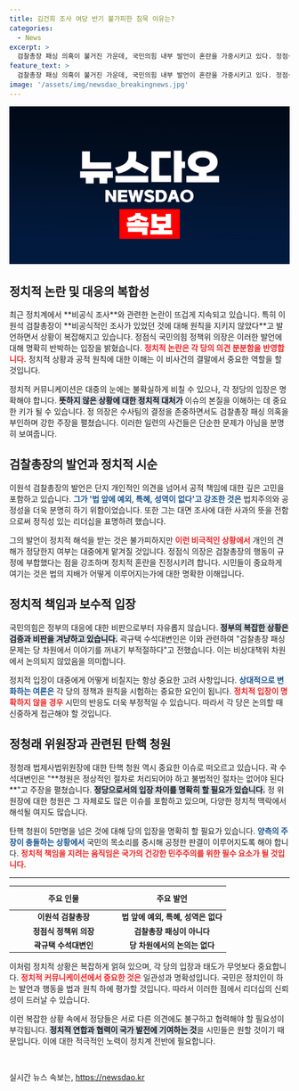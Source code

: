 ```yaml
---
title: 김건희 조사 여당 반기 불가피한 침묵 이유는?
categories:
  - News
excerpt: >
  검찰총장 패싱 의혹이 불거진 가운데, 국민의힘 내부 발언이 혼란을 가중시키고 있다. 정점식 의원은 비공식 조사가 아니라며 반박했지만, 당차원엔 논의가 없다고 고백해 진실 공방이 계속될 전망!
feature_text: >
  검찰총장 패싱 의혹이 불거진 가운데, 국민의힘 내부 발언이 혼란을 가중시키고 있다. 정점식 의원은 비공식 조사가 아니라며 반박했지만, 당차원엔 논의가 없다고 고백해 진실 공방이 계속될 전망!
image: '/assets/img/newsdao_breakingnews.jpg'
---
```


<p><img src="/assets/img/newsdao_breakingnews.jpg" alt="ontimetimes 속보" /></p>

<h2 data-ke-size="size26">정치적 논란 및 대응의 복합성</h2>

<p data-ke-size="size16">최근 정치계에서 **비공식 조사**와 관련한 논란이 뜨겁게 지속되고 있습니다. 특히 이원석 검찰총장이 **비공식적인 조사가 있었던 것에 대해 원칙을 지키지 않았다**고 발언하면서 상황이 복잡해지고 있습니다. 정점식 국민의힘 정책위 의장은 이러한 발언에 대해 명확히 반박하는 입장을 밝혔습니다. <b><span style="color: #ee2323;">정치적 논란은 각 당의 의견 분분함을 반영합니다.</span></b> 정치적 상황과 공적 원칙에 대한 이해는 이 비사건의 결말에서 중요한 역할을 할 것입니다. </p>

<p data-ke-size="size16">정치적 커뮤니케이션은 대중의 눈에는 불확실하게 비칠 수 있으나, 각 정당의 입장은 명확해야 합니다. <b><span style="background-color: #21538527;">뜻하지 않은 상황에 대한 정치적 대처가</span></b> 이슈의 본질을 이해하는 데 중요한 키가 될 수 있습니다. 정 의장은 수사팀의 결정을 존중하면서도 검찰총장 패싱 의혹을 부인하며 강한 주장을 펼쳤습니다. 이러한 일련의 사건들은 단순한 문제가 아님을 분명히 보여줍니다.</p>

<h2 data-ke-size="size26">검찰총장의 발언과 정치적 시순</h2>

<p data-ke-size="size16">이원석 검찰총장의 발언은 단지 개인적인 의견을 넘어서 공적 책임에 대한 깊은 고민을 포함하고 있습니다. <b><span style="color: #1a5490;">그가 '법 앞에 예외, 특혜, 성역이 없다'고 강조한 것은</span></b> 법치주의와 공정성을 더욱 분명히 하기 위함이었습니다. 또한 그는 대면 조사에 대한 사과의 뜻을 전함으로써 정직성 있는 리더십을 표명하려 했습니다.</p>

<p data-ke-size="size16">그의 발언이 정치적 해석을 받는 것은 불가피하지만 <b><span style="color: #ee2323;">이런 비극적인 상황에서</span></b> 개인의 견해가 정당한지 여부는 대중에게 맡겨질 것입니다. 정점식 의장은 검찰총장의 행동이 규정에 부합했다는 점을 강조하며 정치적 혼란을 진정시키려 합니다. 시민들이 중요하게 여기는 것은 법의 지배가 어떻게 이루어지는가에 대한 명확한 이해입니다.</p>

<h2 data-ke-size="size26">정치적 책임과 보수적 입장</h2>

<p data-ke-size="size16">국민의힘은 정부의 대응에 대한 비판으로부터 자유롭지 않습니다. <b><span style="background-color: #21538527;">정부의 복잡한 상황은 검증과 비판을 겨냥하고 있습니다.</span></b> 곽규택 수석대변인은 이와 관련하여 "검찰총장 패싱 문제는 당 차원에서 이야기를 꺼내기 부적절하다"고 전했습니다. 이는 비상대책위 차원에서 논의되지 않았음을 의미합니다.</p>

<p data-ke-size="size16">정치적 입장이 대중에게 어떻게 비칠지는 항상 중요한 고려 사항입니다. <b><span style="color: #1a5490;">상대적으로 변화하는 여론은</span></b> 각 당의 정책과 원칙을 시험하는 중요한 요인이 됩니다. <b><span style="color: #ee2323;">정치적 입장이 명확하지 않을 경우</span></b> 시민의 반응도 더욱 부정적일 수 있습니다. 따라서 각 당은 논의할 때 신중하게 접근해야 할 것입니다.</p>

<h2 data-ke-size="size26">정청래 위원장과 관련된 탄핵 청원</h2>

<p data-ke-size="size16">정청래 법제사법위원장에 대한 탄핵 청원 역시 중요한 이슈로 떠오르고 있습니다. 곽 수석대변인은 "**청원은 정상적인 절차로 처리되어야 하고 불법적인 절차는 없어야 된다**"고 주장을 펼쳤습니다. <b><span style="background-color: #21538527;">정당으로서의 입장 차이를 명확히 할 필요가 있습니다.</span></b> 정 위원장에 대한 청원은 그 자체로도 많은 이슈를 포함하고 있으며, 다양한 정치적 맥락에서 해석될 여지도 많습니다.</p>

<p data-ke-size="size16">탄핵 청원이 5만명을 넘은 것에 대해 당의 입장을 명확히 할 필요가 있습니다. <b><span style="color: #1a5490;">양측의 주장이 충돌하는 상황에서</span></b> 국민의 목소리를 중시해 공정한 판결이 이루어지도록 해야 합니다. <b><span style="color: #ee2323;">정치적 책임을 지려는 움직임은 국가의 건강한 민주주의를 위한 필수 요소가 될 것입니다.</span></b></p>

<hr/>

<table style="width: 100%; border-collapse: collapse; table-layout: fixed;">
    <thead>
        <tr>
            <th style="width: 50%; text-align: center; height: 35px;"><b>주요 인물</b></th>
            <th style="width: 50%; text-align: center; height: 35px;"><b>주요 발언</b></th>
        </tr>
    </thead>
    <tbody>
        <tr>
            <td style="text-align: center; height: 17px;"><b>이원석 검찰총장</b></td>
            <td style="text-align: center; height: 17px;"><b>법 앞에 예외, 특혜, 성역은 없다</b></td>
        </tr>
        <tr>
            <td style="text-align: center; height: 17px;"><b>정점식 정책위 의장</b></td>
            <td style="text-align: center; height: 17px;"><b>검찰총장 패싱이 아니다</b></td>
        </tr>
        <tr>
            <td style="text-align: center; height: 17px;"><b>곽규택 수석대변인</b></td>
            <td style="text-align: center; height: 17px;"><b>당 차원에서의 논의는 없다</b></td>
        </tr>
    </tbody>
</table>

<p data-ke-size="size16">이처럼 정치적 상황은 복잡하게 얽혀 있으며, 각 당의 입장과 태도가 무엇보다 중요합니다. <b><span style="color: #ee2323;">정치적 커뮤니케이션에서 중요한 것은</span></b> 일관성과 명확성입니다. 국민은 정치인이 하는 발언과 행동을 법과 원칙 하에 평가할 것입니다. 따라서 이러한 점에서 리더십의 신뢰성이 드러날 수 있습니다.</p>

<p data-ke-size="size16">이런 복잡한 상황 속에서 정당들은 서로 다른 의견에도 불구하고 협력해야 할 필요성이 부각됩니다. <b><span style="background-color: #21538527;">정치적 연합과 협력이 국가 발전에 기여하는 것</span></b>을 시민들은 원할 것이기 때문입니다. 이에 대한 적극적인 노력이 정치계 전반에 필요합니다.</p>

<p data-ke-size="size16">&nbsp;</p>
실시간 뉴스 속보는, <a href="https://newsdao.kr" rel="dofollow">https://newsdao.kr</a>


